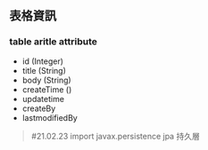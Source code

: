 
## 表格資訊
### table aritle attribute  
- id (Integer)
- title (String)
- body (String)
- createTime ()
- updatetime
- createBy
- lastmodifiedBy
 
> #21.02.23
> import javax.persistence jpa 持久層  
> 
